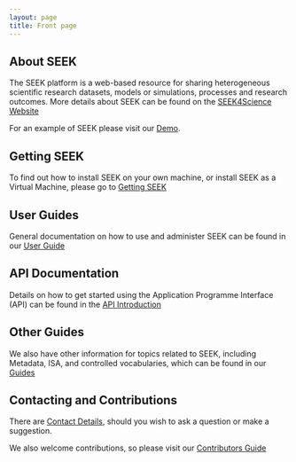 ```yaml
---
layout: page
title: Front page
---
```


## About SEEK

The SEEK platform is a web-based resource for sharing heterogeneous scientific research datasets, 
models or simulations, processes and research outcomes. More details about SEEK can be found on the [SEEK4Science Website](https://seek4science.org)

For an example of SEEK please visit our [Demo](http://demo.seek4science.org).

## Getting SEEK

To find out how to install SEEK on your own machine, or install SEEK as a Virtual Machine, please go to [Getting SEEK](get-seek.html)

## User Guides

General documentation on how to use and administer SEEK can be found in our [User Guide](help/user-guide/index.html)

## API Documentation

Details on how to get started using the Application Programme Interface (API) can be found in the [API Introduction](/help/user-guide/api.html) 

## Other Guides

We also have other information for topics related to SEEK, including Metadata, ISA, and controlled vocabularies, which can be found
in our [Guides](help/index.html)

## Contacting and Contributions

There are [Contact Details](/contacting-us.html), should you wish to ask a question or make a suggestion.

We also welcome contributions, so please visit our [Contributors Guide](/contributing.html)
